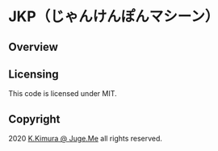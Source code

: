 # JKP（じゃんけんぽんマシーン）


## Overview


## Licensing

This code is licensed under MIT.


## Copyright

2020 [K.Kimura @ Juge.Me](https://github.com/dotnsf) all rights reserved.
